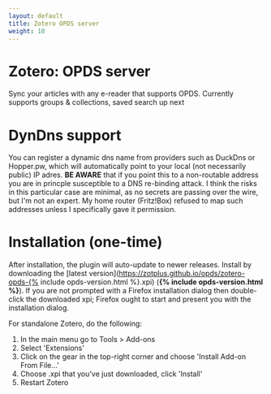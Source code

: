 ```yaml
---
layout: default
title: Zotero OPDS server
weight: 10
---
```


# Zotero: OPDS server

Sync your articles with any e-reader that supports OPDS. Currently supports groups & collections, saved search up next

# DynDns support

You can register a dynamic dns name from providers such as DuckDns or Hopper.pw, which will automatically point to your
local (not necessarily public) IP adres. **BE AWARE** that if you point this to a non-routable address you are in
princple susceptible to a DNS re-binding attack. I think the risks in this particular case are minimal, as no secrets
are passing over the wire, but I'm not an expert. My home router (Fritz!Box) refused to map such addresses unless I
specifically gave it permission.

# Installation (one-time)

After installation, the plugin will auto-update to newer releases. Install by downloading the [latest
version](https://zotplus.github.io/opds/zotero-opds-{% include opds-version.html %}.xpi)
(**{% include opds-version.html %}**).
If you are not prompted with a Firefox installation dialog then double-click the
downloaded xpi; Firefox ought to start and present you with the installation dialog.

For standalone Zotero, do the following:

1. In the main menu go to Tools > Add-ons
2. Select 'Extensions'
3. Click on the gear in the top-right corner and choose 'Install Add-on From File...'
4. Choose .xpi that you've just downloaded, click 'Install'
5. Restart Zotero


